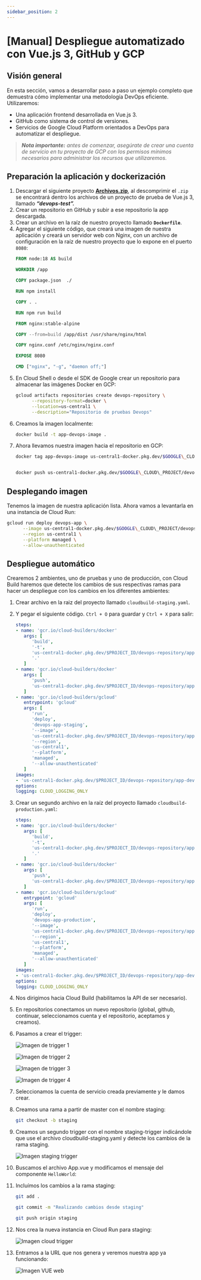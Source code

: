 ```yaml
---
sidebar_position: 2
---
```


# [Manual] Despliegue automatizado con Vue.js 3, GitHub y GCP
## Visión general
En esta sección, vamos a desarrollar paso a paso un ejemplo completo que demuestra cómo implementar una metodología DevOps eficiente. Utilizaremos:

- Una aplicación frontend desarrollada en Vue.js 3.
- GitHub como sistema de control de versiones.
- Servicios de Google Cloud Platform orientados a DevOps para automatizar el despliegue.

>***Nota importante:** antes de comenzar, asegúrate de crear una cuenta de servicio en tu proyecto de GCP con los permisos mínimos necesarios para administrar los recursos que utilizaremos.*
## Preparación la aplicación y dockerización
1. Descargar el siguiente proyecto [**Archivos.zip**](https://drive.google.com/file/d/1FbsgCc_haIZZVzgmlPq9X0uNMS8ZBgGq), al descomprimir el `.zip` se encontrará dentro los archivos de un proyecto de prueba de Vue.js 3, llamado ***“devops-test”.***
1. ​Crear un repositorio en GitHub y subir a ese repositorio la app descargada.
1. Crear un archivo en la raíz de nuestro proyecto llamado **`Dockerfile`**. 
1. Agregar el siguiente código, que creará una imagen de nuestra aplicación y creará un servidor web con Nginx, con un archivo de configuración en la raíz de nuestro proyecto que lo expone en el puerto `8080`:
   ```Dockerfile
   FROM node:18 AS build

   WORKDIR /app

   COPY package.json  ./

   RUN npm install

   COPY . .

   RUN npm run build

   FROM nginx:stable-alpine

   COPY --from=build /app/dist /usr/share/nginx/html

   COPY nginx.conf /etc/nginx/nginx.conf

   EXPOSE 8080

   CMD ["nginx", "-g", "daemon off;"]
   ```
5. En Cloud Shell o desde el SDK de Google crear un repositorio para almacenar las imágenes Docker en GCP:
   ```bash
   gcloud artifacts repositories create devops-repository \
         --repository-format=docker \
         --location=us-central1 \
         --description="Repositorio de pruebas Devops"
   ```
6. Creamos la imagen localmente:
   ```bash
   docker build -t app-devops-image .
   ```
7. Ahora llevamos nuestra imagen hacia el repositorio en GCP:
   ```bash
   docker tag app-devops-image us-central1-docker.pkg.dev/$GOOGLE\_CLOUD\_PROJECT/devops-repository/app-devops-image


   docker push us-central1-docker.pkg.dev/$GOOGLE\_CLOUD\_PROJECT/devops-repository/app-devops-image

## Desplegando imagen
Tenemos la imagen de nuestra aplicación lista. Ahora vamos a levantarla en una instancia de Cloud Run:
```bash
gcloud run deploy devops-app \
      --image us-central1-docker.pkg.dev/$GOOGLE\_CLOUD\_PROJECT/devops-repository/app-devops-image \
      --region us-central1 \
      --platform managed \
      --allow-unauthenticated
```
## Despliegue automático
Crearemos 2 ambientes, uno de pruebas y uno de producción, con Cloud Build haremos que detecte los cambios de sus respectivas ramas para hacer un despliegue con los cambios en los diferentes ambientes:

1. Crear archivo en la raiz del proyecto llamado `cloudbuild-staging.yaml`.
1. Y pegar el siguiente código. `Ctrl + O` para guardar y `Ctrl + X` para salir:
   ```yaml
   steps:
   - name: 'gcr.io/cloud-builders/docker'
      args: [
         'build',
         '-t',
         'us-central1-docker.pkg.dev/$PROJECT_ID/devops-repository/app-devops-image:$COMMIT_SHA',
         '.'
      ]
   - name: 'gcr.io/cloud-builders/docker'
      args: [
         'push',
         'us-central1-docker.pkg.dev/$PROJECT_ID/devops-repository/app-devops-image:$COMMIT_SHA'
      ]
   - name: 'gcr.io/cloud-builders/gcloud'
      entrypoint: 'gcloud'
      args: [
         'run',
         'deploy',
         'devops-app-staging',
         '--image',
         'us-central1-docker.pkg.dev/$PROJECT_ID/devops-repository/app-devops-image:$COMMIT_SHA',
         '--region',
         'us-central1',
         '--platform',
         'managed',
         '--allow-unauthenticated'
      ]
   images:
   - 'us-central1-docker.pkg.dev/$PROJECT_ID/devops-repository/app-devops-image:$COMMIT_SHA'
   options:
   logging: CLOUD_LOGGING_ONLY
   ```
3. Crear un segundo archivo en la raíz del proyecto llamado `cloudbuild-production.yaml`: 
   ```yaml
   steps:
   - name: 'gcr.io/cloud-builders/docker'
      args: [
         'build',
         '-t',
         'us-central1-docker.pkg.dev/$PROJECT_ID/devops-repository/app-devops-image:$COMMIT_SHA',
         '.'
      ]
   - name: 'gcr.io/cloud-builders/docker'
      args: [
         'push',
         'us-central1-docker.pkg.dev/$PROJECT_ID/devops-repository/app-devops-image:$COMMIT_SHA'
      ]
   - name: 'gcr.io/cloud-builders/gcloud'
      entrypoint: 'gcloud'
      args: [
         'run',
         'deploy',
         'devops-app-production',
         '--image',
         'us-central1-docker.pkg.dev/$PROJECT_ID/devops-repository/app-devops-image:$COMMIT_SHA',
         '--region',
         'us-central1',
         '--platform',
         'managed',
         '--allow-unauthenticated'
      ]
   images:
   - 'us-central1-docker.pkg.dev/$PROJECT_ID/devops-repository/app-devops-image:$COMMIT_SHA'
   options:
   logging: CLOUD_LOGGING_ONLY
   ```
4. Nos dirigimos hacia Cloud Build (habilitamos la API de ser necesario).
1. En repositorios conectamos un nuevo repositorio (global, github, continuar, seleccionamos cuenta y el repositorio, aceptamos y creamos).
1. Pasamos a crear el trigger:

   ![Imagen de trigger 1](./img/trigger-1.png)

   ![Imagen de trigger 2](./img/trigger-2.png)
   
   ![Imagen de trigger 3](./img/trigger-3.png)
   
   ![Imagen de trigger 4](./img/trigger-4.png)

1. Seleccionamos la cuenta de servicio creada previamente y le damos crear.
1. Creamos una rama a partir de master con el nombre staging:
   ```bash
   git checkout -b staging
   ```
9. Creamos un segundo trigger con el nombre staging-trigger indicándole que use el archivo cloudbuild-staging.yaml y detecte los cambios de la rama staging.

   ![Imagen staging trigger](./img/staging-trigger.png)

1. Buscamos el archivo App.vue y modificamos el mensaje del componente `HelloWorld`:
1. Incluímos los cambios a la rama staging:
   ```bash
   git add .

   git commit -m "Realizando cambios desde staging"

   git push origin staging
   ```
1. Nos crea la nueva instancia en Cloud Run para staging:

   ![Imagen cloud trigger](./img/cloud-staging.png)

1. Entramos a la URL que nos genera y veremos nuestra app ya funcionando:

   ![Imagen VUE web](./img/web-vue.png)